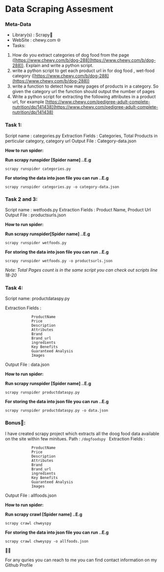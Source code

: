 # Data Scraping Assesment

### Meta-Data

* Library(s) : Scrapy🧹
* WebSite : chewy.com 🌐
* Tasks:

1. How do you extract categories of dog food from the page ([https://www.chewy.com/b/dog-288](https://www.chewy.com/b/dog-288)). Explain and write a python script.
2. write a python script to get each product url in for dog food , wet-food category ([https://www.chewy.com/b/dog-288](https://www.chewy.com/b/dog-288))
3. write a function to detect how many pages of products in a category. So given the category url the function should output the number of pages
4. Write a python script for extracting the following attributes in a product url, for example [https://www.chewy.com/pedigree-adult-complete-nutrition/dp/141438](https://www.chewy.com/pedigree-adult-complete-nutrition/dp/141438)

### **Task 1:**

Script name : categories.py
Extraction Fields : Categories, Total Products in perticular category, category url
Output File : Category-data.json

**How to run spider:**

**Run scrapy runspider [Spider name] ..E.g**

`scrapy runspider categories.py`

**For storing the data into json file you can run ..E.g**

`scrapy runspider categories.py -o category-data.json`


### Task 2 and 3:

Script name : wetfoods.py
Extraction Fields : Product Name, Product Url
Output File : productsurls.json

**How to run spider:**

**Run scrapy runspider[Spider name] ..E.g**

`scrapy runspider wetfoods.py`

**For storing the data into json file you can run ..E.g**

`scrapy runspider wetfoods.py -o productsurls.json `

*Note: Total Pages count is in the same script you can check out scripts line 18-20*


### Task 4:

Script name: productdataspy.py

Extraction Fields :

```
            ProductName 
            Price 
            Description 
            Attributes 
            Brand
            Brand_url
            ingredients 
            Key Benefits
            Guaranteed Analysis
            Images
```

Output File : data.json


**How to run spider:**

**Run scrapy runspider [Spider name] ..E.g**

`scrapy runspider productdataspy.py`

**For storing the data into json file you can run ..E.g**

`scrapy runspider productdataspy.py -o data.json `


### **Bonus🎁:**

I have created scrapy project which extracts all the doog food data available on the site within few minitues.
Path : `/dogfoodspy `
Extraction Fields :

```
            ProductName 
            Price 
            Description 
            Attributes 
            Brand
            Brand_url
            ingredients 
            Key Benefits
            Guaranteed Analysis
            Images
```

Output File : allfoods.json

**How to run spider:**

**Run scrapy crawl [Spider name] ..E.g**

`scrapy crawl chweyspy`

**For storing the data into json file you can run ..E.g**

`scrapy crawl chweyspy -o allfoods.json `


📱📞

For any quries you can reach to me you can find contact information on my Github Profile
